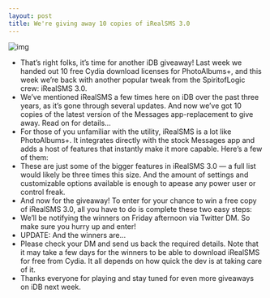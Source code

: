 ```yaml
---
layout: post
title: We're giving away 10 copies of iRealSMS 3.0
---
```

![img](http://media.idownloadblog.com/wp-content/uploads/2012/05/irealsms-ss.jpg)
* That’s right folks, it’s time for another iDB giveaway! Last week we handed out 10 free Cydia download licenses for PhotoAlbums+, and this week we’re back with another popular tweak from the SpiritofLogic crew: iRealSMS 3.0.
* We’ve mentioned iRealSMS a few times here on iDB over the past three years, as it’s gone through several updates. And now we’ve got 10 copies of the latest version of the Messages app-replacement to give away. Read on for details…
* For those of you unfamiliar with the utility, iRealSMS is a lot like PhotoAlbums+. It integrates directly with the stock Messages app and adds a host of features that instantly make it more capable. Here’s a few of them:
* These are just some of the bigger features in iRealSMS 3.0 — a full list would likely be three times this size. And the amount of settings and customizable options available is enough to apease any power user or control freak.
* And now for the giveaway! To enter for your chance to win a free copy of iRealSMS 3.0, all you have to do is complete these two easy steps:
* We’ll be notifying the winners on Friday afternoon via Twitter DM. So make sure you hurry up and enter!
* UPDATE: And the winners are…
* Please check your DM and send us back the required details. Note that it may take a few days for the winners to be able to download iRealSMS for free from Cydia. It all depends on how quick the dev is at taking care of it.
* Thanks everyone for playing and stay tuned for even more giveaways on iDB next week.

